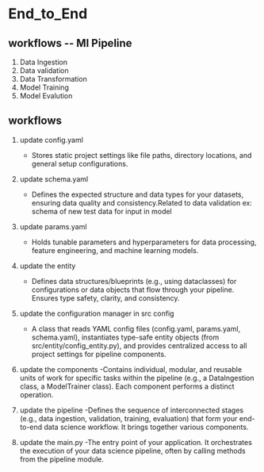 # End_to_End

## workflows -- Ml Pipeline
1. Data Ingestion
2. Data validation
3. Data Transformation
4. Model Training
5. Model Evalution


## workflows
1. update config.yaml  
   - Stores static project settings like file paths, directory locations, and general setup configurations.

2. update schema.yaml  
   - Defines the expected structure and data types for your datasets, ensuring data quality and consistency.Related to data validation ex: schema of new test data for input in model

3. update params.yaml  
   - Holds tunable parameters and hyperparameters for data processing, feature engineering, and machine learning models.

4. update the entity   
   - Defines data structures/blueprints (e.g., using dataclasses) for configurations or data objects that flow through your pipeline. Ensures type safety, clarity, and consistency.


5. update the configuration manager in src config   
   - A class that reads YAML config files (config.yaml, params.yaml, schema.yaml), instantiates type-safe entity objects (from src/entity/config_entity.py), and provides centralized access to all project settings for pipeline components.

6. update the components
   -Contains individual, modular, and reusable units of work for specific tasks within the pipeline (e.g., a DataIngestion class, a ModelTrainer class). Each component performs a distinct operation.
   
7. update the pipeline
   -Defines the sequence of interconnected stages (e.g., data ingestion, validation, training, evaluation) that form your end-to-end data science workflow. It brings together various components.

8. update the main.py 
   -The entry point of your application. It orchestrates the execution of your data science pipeline, often by calling methods from the pipeline module.  

